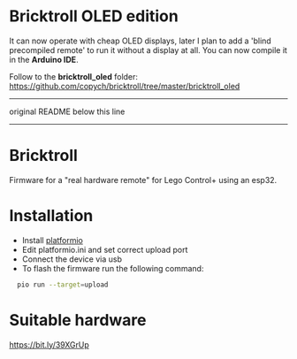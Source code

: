 # Bricktroll OLED edition
It can now operate with cheap OLED displays, later I plan to add a 'blind precompiled remote' to run it without a display at all.
You can now compile it in the __Arduino IDE__.

Follow to the __bricktroll_oled__ folder: https://github.com/copych/bricktroll/tree/master/bricktroll_oled

__________________________
original README below this line
__________________________
# Bricktroll

Firmware for a "real hardware remote" for Lego Control+ using an esp32.

# Installation

- Install [platformio](https://platformio.org/)
- Edit platformio.ini and set correct upload port
- Connect the device via usb
- To flash the firmware run the following command:
```bash
  pio run --target=upload
```

# Suitable hardware
https://bit.ly/39XGrUp
